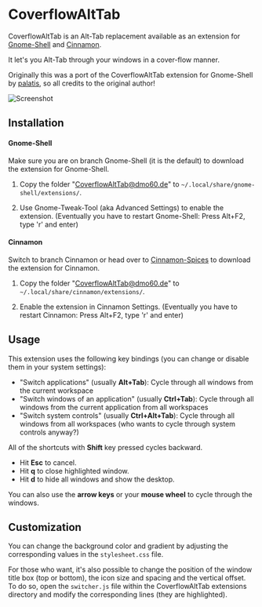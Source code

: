 CoverflowAltTab
================

CoverflowAltTab is an Alt-Tab replacement available as an extension for [Gnome-Shell](http://www.gnome.org/gnome-3/) and [Cinnamon](http://cinnamon.linuxmint.com/).

It let's you Alt-Tab through your windows in a cover-flow manner.

Originally this was a port of the CoverflowAltTab extension for Gnome-Shell by [palatis](http://code.google.com/p/gnome-shell-extensions-coverflowalttab/), so all credits to the original author!



![Screenshot](http://www.dmo60.de/CoverflowAltTabScreenshotklein.jpg)




Installation
-------------

#### Gnome-Shell ####

Make sure you are on branch Gnome-Shell (it is the default) to download the extension for Gnome-Shell.

  1. Copy the folder "CoverflowAltTab@dmo60.de" to `~/.local/share/gnome-shell/extensions/`.
		
  2. Use Gnome-Tweak-Tool (aka Advanced Settings) to enable the extension. (Eventually you have to restart Gnome-Shell: Press Alt+F2, type 'r' and enter)
	

#### Cinnamon ####

Switch to branch Cinnamon or head over to [Cinnamon-Spices](http://cinnamon-spices.linuxmint.com/extensions/view/3) to download the extension for Cinnamon. 

  1. Copy the folder "CoverflowAltTab@dmo60.de" to `~/.local/share/cinnamon/extensions/`.
	
  2. Enable the extension in Cinnamon Settings. (Eventually you have to restart Cinnamon: Press Alt+F2, type 'r' and enter)
	 



Usage
------

This extension uses the following key bindings (you can change or disable them in your system settings):

  - "Switch applications" (usually **Alt+Tab**): Cycle through all windows from the current workspace
  - "Switch windows of an application" (usually **Ctrl+Tab**): Cycle through all windows from the current application from all workspaces
  - "Switch system controls" (usually **Ctrl+Alt+Tab**): Cycle through all windows from all workspaces (who wants to cycle through system controls anyway?)
    
All of the shortcuts with **Shift** key pressed cycles backward.

  - Hit **Esc** to cancel.
  - Hit **q** to close highlighted window.
  - Hit **d** to hide all windows and show the desktop.

You can also use the **arrow keys** or your **mouse wheel** to cycle through the windows. 




Customization
--------------

You can change the background color and gradient by adjusting the corresponding values in the `stylesheet.css` file.

For those who want, it's also possible to change the position of the window title box (top or bottom), the icon size and spacing and the vertical offset.
To do so, open the `switcher.js` file within the CoverflowAltTab extensions directory and modify the corresponding lines (they are highlighted). 
